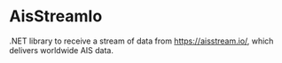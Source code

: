 # AisStreamIo
.NET library to receive a stream of data from https://aisstream.io/, which delivers worldwide AIS data.
